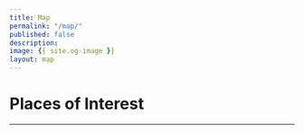 ```yaml
---
title: Map
permalink: "/map/"
published: false
description:
image: {{ site.og-image }}
layout: map
---
```


# Places of Interest

---